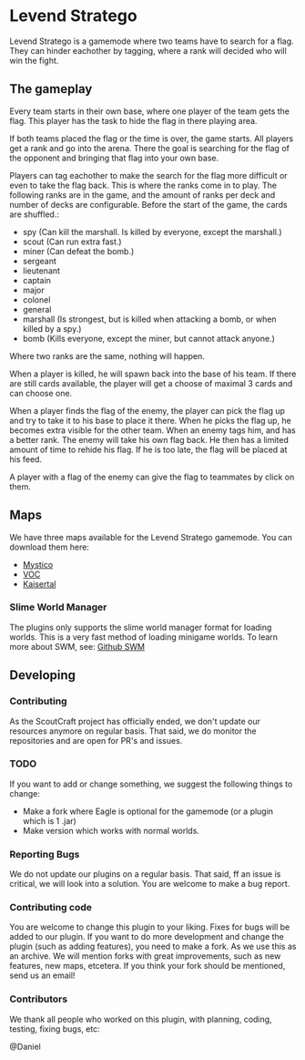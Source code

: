 # Levend Stratego
Levend Stratego is a gamemode where two teams have to search for a flag. They can hinder eachother by tagging, where a rank will decided who will win the fight.

## The gameplay
Every team starts in their own base, where one player of the team gets the flag. This player has the task to hide the flag in there playing area.

If both teams placed the flag or the time is over, the game starts. All players get a rank and go into the arena. There the goal is searching for the flag of the opponent and bringing that flag into your own base.

Players can tag eachother to make the search for the flag more difficult or even to take the flag back. This is where the ranks come in to play. The following ranks are in the game, and the amount of ranks per deck and number of decks are configurable. Before the start of the game, the cards are shuffled.:
- spy (Can kill the marshall. Is killed by everyone, except the marshall.)
- scout (Can run extra fast.)
- miner (Can defeat the bomb.)
- sergeant
- lieutenant
- captain
- major
- colonel
- general
- marshall (Is strongest, but is killed when attacking a bomb, or when killed by a spy.)
- bomb (Kills everyone, except the miner, but cannot attack anyone.)

Where two ranks are the same, nothing will happen.

When a player is killed, he will spawn back into the base of his team. If there are still cards available, the player will get a choose of maximal 3 cards and can choose one.

When a player finds the flag of the enemy, the player can pick the flag up and try to take it to his base to place it there. When he picks the flag up, he becomes extra visible for the other team. When an enemy tags him, and has a better rank. The enemy will take his own flag back. He then has a limited amount of time to rehide his flag. If he is too late, the flag will be placed at his feed.

A player with a flag of the enemy can give the flag to teammates by click on them.

## Maps
We have three maps available for the Levend Stratego gamemode. You can download them here:
- [Mystico](https://www.planetminecraft.com/project/mystico-stratego/)
- [VOC](https://www.planetminecraft.com/project/voc-stratego/)
- [Kaisertal](https://www.planetminecraft.com/project/kaisertal-stratego/)

### Slime World Manager
The plugins only supports the slime world manager format for loading worlds. This is a very fast method of loading minigame worlds. To learn more about SWM, see: [Github SWM](https://github.com/Paul19988/Advanced-Slime-World-Manager)

## Developing
### Contributing
As the ScoutCraft project has officially ended, we don't update our resources anymore on regular basis. That said, we do monitor the repositories and are open for PR's and issues.

### TODO
If you want to add or change something, we suggest the following things to change:
- Make a fork where Eagle is optional for the gamemode (or a plugin which is 1 .jar)
- Make version which works with normal worlds.

### Reporting Bugs
We do not update our plugins on a regular basis. That said, ff an issue is critical, we will look into a solution. You are welcome to make a bug report.

### Contributing code
You are welcome to change this plugin to your liking. Fixes for bugs will be added to our plugin. If you want to do more development and change the plugin (such as adding features), you need to make a fork. As we use this as an archive. We will mention forks with great improvements, such as new features, new maps, etcetera. If you think your fork should be mentioned, send us an email!

### Contributors
We thank all people who worked on this plugin, with planning, coding, testing, fixing bugs, etc:

@Daniel